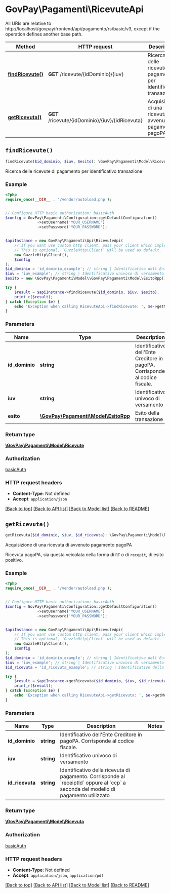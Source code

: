 # GovPay\Pagamenti\RicevuteApi

All URIs are relative to http://localhost/govpay/frontend/api/pagamento/rs/basic/v3, except if the operation defines another base path.

| Method | HTTP request | Description |
| ------------- | ------------- | ------------- |
| [**findRicevute()**](RicevuteApi.md#findRicevute) | **GET** /ricevute/{idDominio}/{iuv} | Ricerca delle ricevute di pagamento per identificativo transazione |
| [**getRicevuta()**](RicevuteApi.md#getRicevuta) | **GET** /ricevute/{idDominio}/{iuv}/{idRicevuta} | Acquisizione di una ricevuta di avvenuto pagamento pagoPA |


## `findRicevute()`

```php
findRicevute($id_dominio, $iuv, $esito): \GovPay\Pagamenti\Model\Ricevute
```

Ricerca delle ricevute di pagamento per identificativo transazione

### Example

```php
<?php
require_once(__DIR__ . '/vendor/autoload.php');


// Configure HTTP basic authorization: basicAuth
$config = GovPay\Pagamenti\Configuration::getDefaultConfiguration()
              ->setUsername('YOUR_USERNAME')
              ->setPassword('YOUR_PASSWORD');


$apiInstance = new GovPay\Pagamenti\Api\RicevuteApi(
    // If you want use custom http client, pass your client which implements `GuzzleHttp\ClientInterface`.
    // This is optional, `GuzzleHttp\Client` will be used as default.
    new GuzzleHttp\Client(),
    $config
);
$id_dominio = 'id_dominio_example'; // string | Identificativo dell'Ente Creditore in pagoPA. Corrisponde al codice fiscale.
$iuv = 'iuv_example'; // string | Identificativo univoco di versamento
$esito = new \GovPay\Pagamenti\Model\\GovPay\Pagamenti\Model\EsitoRpp(); // \GovPay\Pagamenti\Model\EsitoRpp | Esito della transazione

try {
    $result = $apiInstance->findRicevute($id_dominio, $iuv, $esito);
    print_r($result);
} catch (Exception $e) {
    echo 'Exception when calling RicevuteApi->findRicevute: ', $e->getMessage(), PHP_EOL;
}
```

### Parameters

| Name | Type | Description  | Notes |
| ------------- | ------------- | ------------- | ------------- |
| **id_dominio** | **string**| Identificativo dell&#39;Ente Creditore in pagoPA. Corrisponde al codice fiscale. | |
| **iuv** | **string**| Identificativo univoco di versamento | |
| **esito** | [**\GovPay\Pagamenti\Model\EsitoRpp**](../Model/.md)| Esito della transazione | [optional] |

### Return type

[**\GovPay\Pagamenti\Model\Ricevute**](../Model/Ricevute.md)

### Authorization

[basicAuth](../../README.md#basicAuth)

### HTTP request headers

- **Content-Type**: Not defined
- **Accept**: `application/json`

[[Back to top]](#) [[Back to API list]](../../README.md#endpoints)
[[Back to Model list]](../../README.md#models)
[[Back to README]](../../README.md)

## `getRicevuta()`

```php
getRicevuta($id_dominio, $iuv, $id_ricevuta): \GovPay\Pagamenti\Model\Ricevuta
```

Acquisizione di una ricevuta di avvenuto pagamento pagoPA

Ricevuta pagoPA, sia questa veicolata nella forma di `RT` o di `recepit`, di esito positivo.

### Example

```php
<?php
require_once(__DIR__ . '/vendor/autoload.php');


// Configure HTTP basic authorization: basicAuth
$config = GovPay\Pagamenti\Configuration::getDefaultConfiguration()
              ->setUsername('YOUR_USERNAME')
              ->setPassword('YOUR_PASSWORD');


$apiInstance = new GovPay\Pagamenti\Api\RicevuteApi(
    // If you want use custom http client, pass your client which implements `GuzzleHttp\ClientInterface`.
    // This is optional, `GuzzleHttp\Client` will be used as default.
    new GuzzleHttp\Client(),
    $config
);
$id_dominio = 'id_dominio_example'; // string | Identificativo dell'Ente Creditore in pagoPA. Corrisponde al codice fiscale.
$iuv = 'iuv_example'; // string | Identificativo univoco di versamento
$id_ricevuta = 'id_ricevuta_example'; // string | Identificativo della ricevuta di pagamento. Corrisponde al `receiptId` oppure al `ccp` a seconda del modello di pagamento utilizzato

try {
    $result = $apiInstance->getRicevuta($id_dominio, $iuv, $id_ricevuta);
    print_r($result);
} catch (Exception $e) {
    echo 'Exception when calling RicevuteApi->getRicevuta: ', $e->getMessage(), PHP_EOL;
}
```

### Parameters

| Name | Type | Description  | Notes |
| ------------- | ------------- | ------------- | ------------- |
| **id_dominio** | **string**| Identificativo dell&#39;Ente Creditore in pagoPA. Corrisponde al codice fiscale. | |
| **iuv** | **string**| Identificativo univoco di versamento | |
| **id_ricevuta** | **string**| Identificativo della ricevuta di pagamento. Corrisponde al &#x60;receiptId&#x60; oppure al &#x60;ccp&#x60; a seconda del modello di pagamento utilizzato | |

### Return type

[**\GovPay\Pagamenti\Model\Ricevuta**](../Model/Ricevuta.md)

### Authorization

[basicAuth](../../README.md#basicAuth)

### HTTP request headers

- **Content-Type**: Not defined
- **Accept**: `application/json`, `application/pdf`

[[Back to top]](#) [[Back to API list]](../../README.md#endpoints)
[[Back to Model list]](../../README.md#models)
[[Back to README]](../../README.md)
